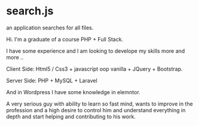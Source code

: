 # search.js
an application searches for all files.

Hi.
I'm a graduate of a course PHP + Full Stack.

I have some experience and I am looking to develope my skills more and more ..

Client Side: Html5 / Css3 + javascript oop vanilla + JQuery + Bootstrap.

Server Side: PHP + MySQL + Laravel

And in Wordpress I have some knowledge in elemntor.

A very serious guy with ability to learn so fast mind, wants to improve in the profession and a high desire to control him and understand everything in depth and start helping and contributing to his work.
